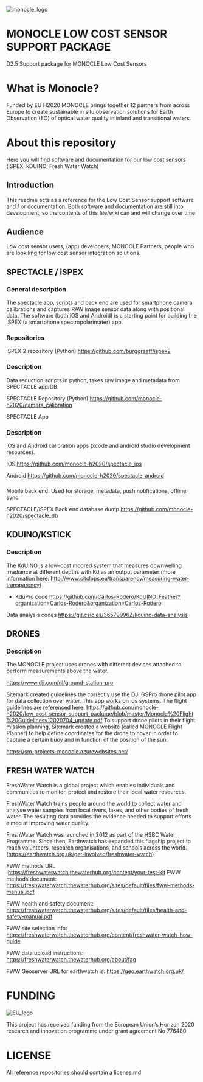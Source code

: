![monocle_logo](https://avatars1.githubusercontent.com/u/36449994?s=200&v=4)


# MONOCLE LOW COST SENSOR SUPPORT PACKAGE
D2.5 Support package for MONOCLE Low Cost Sensors


# What is Monocle?

Funded by EU H2020 MONOCLE brings together 12 partners from across Europe to create sustainable in situ observation solutions for Earth Observation (EO) of optical water quality in inland and transitional waters.


# About this repository

Here you will find software and documentation for our low cost sensors (iSPEX, kDUINO, Fresh Water Watch)


## Introduction
This readme acts as a reference for the Low Cost Sensor support software and / or documentation. Both software and documentation are still into development, so
the contents of this file/wiki can and will change over time

## Audience
Low cost sensor users, (app) developers, MONOCLE Partners, people who are lookikng for low cost sensor integration solutions.




## SPECTACLE / iSPEX

### General description
The spectacle app, scripts and back end are used for smartphone camera calibrations and captures RAW image sensor data along with positional data. The software (both iOS and Android) is a starting point for building the iSPEX (a smartphone spectropolarimater) app.


### Repositories
iSPEX 2 repository (Python)
https://github.com/burggraaff/ispex2

### Description 
Data reduction scripts in python, takes raw image and metadata from SPECTACLE app/DB.


SPECTACLE Repository (Python)
https://github.com/monocle-h2020/camera_calibration

SPECTACLE App
### Description
iOS and Android calibration apps (xcode and android studio development resources). 

IOS
https://github.com/monocle-h2020/spectacle_ios

Android
https://github.com/monocle-h2020/spectacle_android


###
Mobile back end. Used for storage, metadata, push notifications, offline sync.

SPECTACLE/iSPEX Back end database dump
https://github.com/monocle-h2020/spectacle_db



## KDUINO/KSTICK

### Description

The KdUINO is a low-cost moored system that measures downwelling irradiance at different depths with Kd as an output parameter (more information here: http://www.citclops.eu/transparency/measuring-water-transparency)


- KduPro code
https://github.com/Carlos-Rodero/KdUINO_Feather?organization=Carlos-Rodero&organization=Carlos-Rodero

 Data analysis codes 
https://git.csic.es/36579996Z/kduino-data-analysis 


## DRONES

### Description
The MONOCLE project uses drones with different devices attached to perform measurements above the water. 

https://www.dji.com/nl/ground-station-pro

 Sitemark created guidelines the correctly use the DJI GSPro drone pilot app for data collection over water. This app works on ios systems. The flight guidelines are referenced here: https://github.com/monocle-h2020/low_cost_sensor_support_package/blob/master/Monocle%20Flight%20Guidelinesv12020704_update.pdf
To support drone pilots in their flight mission planning, Sitemark  created a website (called MONOCLE Flight Planner) to help define coordinates for the drone to hover in order to capture a certain buoy and in function of the position of the sun.

https://sm-projects-monocle.azurewebsites.net/



## FRESH WATER WATCH

FreshWater Watch is a global project which enables individuals and communities to monitor, protect and restore their local water resources.

FreshWater Watch trains people around the world to collect water and analyse water samples from local rivers, lakes, and other bodies of fresh water. The resulting data provides the evidence needed to support efforts aimed at improving water quality.

FreshWater Watch was launched in 2012 as part of the HSBC Water Programme. Since then, Earthwatch has expanded this flagship project to reach volunteers, research organisations, and schools across the world. (https://earthwatch.org.uk/get-involved/freshwater-watch)



FWW methods URL :https://freshwaterwatch.thewaterhub.org/content/your-test-kit
FWW methods document: https://freshwaterwatch.thewaterhub.org/sites/default/files/fww-methods-manual.pdf
 
FWW health and safety document: https://freshwaterwatch.thewaterhub.org/sites/default/files/health-and-safety-manual.pdf
 
FWW site selection info: https://freshwaterwatch.thewaterhub.org/content/freshwater-watch-how-guide


FWW data upload instructions:  https://freshwaterwatch.thewaterhub.org/about/faq
 
FWW Geoserver URL for earthwatch is: https://geo.earthwatch.org.uk/

# FUNDING

![EU_logo](https://europa.eu/european-union/sites/default/files/docs/body/flag_yellow_low.jpg)

This project has received funding from the European Union’s Horizon 2020 research and innovation programme under grant agreement No 776480


# LICENSE

All reference repositories should contain a license.md
